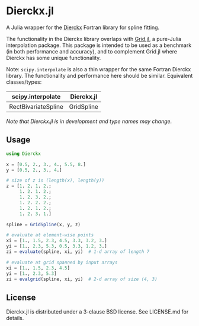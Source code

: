Dierckx.jl
==========

A Julia wrapper for the
[Dierckx](http://www.netlib.org/dierckx/index.html) Fortran library
for spline fitting.

The functionality in the Dierckx library overlaps with [Grid.jl](
https://github.com/timholy/Grid.jl), a pure-Julia interpolation
package. This package is intended to be used as a benchmark (in both
performance and accuracy), and to complement Grid.jl where Dierckx has
some unique functionality.

Note: `scipy.interpolate` is also a thin wrapper for the same Fortran
Dierckx library. The functionality and performance here should be
similar. Equivalent classes/types:

| scipy.interpolate   | Dierckx.jl |
| ------------------- | ---------- |
| RectBivariateSpline | GridSpline |

_Note that Dierckx.jl is in development and type names may change._

Usage
-----

```julia
using Dierckx

x = [0.5, 2., 3., 4., 5.5, 8.]
y = [0.5, 2., 3., 4.]

# size of z is (length(x), length(y))
z = [1. 2. 1. 2.;
     1. 2. 1. 2.;
     1. 2. 3. 2.;
     1. 2. 2. 2.;
     1. 2. 1. 2.;
     1. 2. 3. 1.]

spline = GridSpline(x, y, z)

# evaluate at element-wise points
xi = [1., 1.5, 2.3, 4.5, 3.3, 3.2, 3.]
yi = [1., 2.3, 5.3, 0.5, 3.3, 1.2, 3.]
zi = evaluate(spline, xi, yi)  # 1-d array of length 7

# evaluate at grid spanned by input arrays
xi = [1., 1.5, 2.3, 4.5]
yi = [1., 2.3, 5.3]
zi = evalgrid(spline, xi, yi)  # 2-d array of size (4, 3)
```

License
-------

Dierckx.jl is distributed under a 3-clause BSD license. See LICENSE.md
for details.

